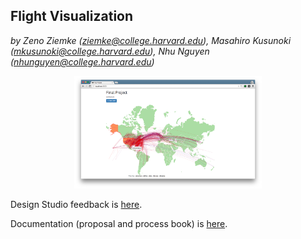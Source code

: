 ## Flight Visualization

*by Zeno Ziemke (ziemke@college.harvard.edu), Masahiro Kusunoki (mkusunoki@college.harvard.edu), Nhu Nguyen (nhunguyen@college.harvard.edu)*

<p align="center">
	<img src="img/screenshot.png" width="300"/>
</p>

Design Studio feedback is [here](https://github.com/nhunhu9/cs171-pr-flightdata/blob/master/designstudio.md).

Documentation (proposal and process book) is [here](https://github.com/nhunhu9/cs171-pr-flightdata/tree/master/documentation).